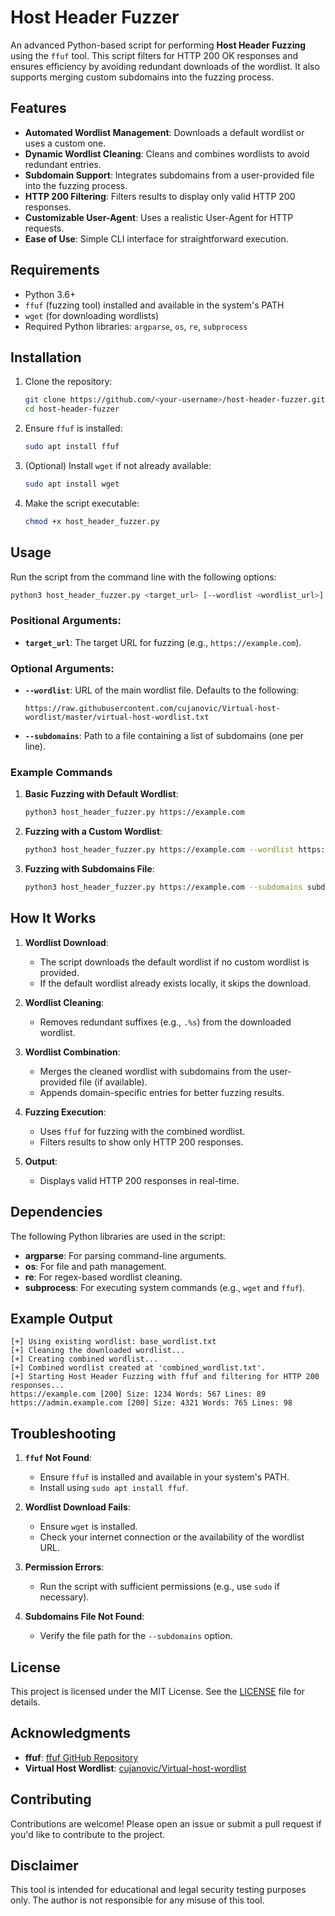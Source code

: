 # Host Header Fuzzer

An advanced Python-based script for performing **Host Header Fuzzing** using the `ffuf` tool. This script filters for HTTP 200 OK responses and ensures efficiency by avoiding redundant downloads of the wordlist. It also supports merging custom subdomains into the fuzzing process. 

## Features

- **Automated Wordlist Management**: Downloads a default wordlist or uses a custom one.
- **Dynamic Wordlist Cleaning**: Cleans and combines wordlists to avoid redundant entries.
- **Subdomain Support**: Integrates subdomains from a user-provided file into the fuzzing process.
- **HTTP 200 Filtering**: Filters results to display only valid HTTP 200 responses.
- **Customizable User-Agent**: Uses a realistic User-Agent for HTTP requests.
- **Ease of Use**: Simple CLI interface for straightforward execution.

## Requirements

- Python 3.6+
- `ffuf` (fuzzing tool) installed and available in the system's PATH
- `wget` (for downloading wordlists)
- Required Python libraries: `argparse`, `os`, `re`, `subprocess`

## Installation

1. Clone the repository:
   ```bash
   git clone https://github.com/<your-username>/host-header-fuzzer.git
   cd host-header-fuzzer
   ```

2. Ensure `ffuf` is installed:
   ```bash
   sudo apt install ffuf
   ```

3. (Optional) Install `wget` if not already available:
   ```bash
   sudo apt install wget
   ```

4. Make the script executable:
   ```bash
   chmod +x host_header_fuzzer.py
   ```

## Usage

Run the script from the command line with the following options:

```bash
python3 host_header_fuzzer.py <target_url> [--wordlist <wordlist_url>] [--subdomains <subdomains_file>]
```

### Positional Arguments:

- **`target_url`**: The target URL for fuzzing (e.g., `https://example.com`).

### Optional Arguments:

- **`--wordlist`**: URL of the main wordlist file. Defaults to the following:
  ```
  https://raw.githubusercontent.com/cujanovic/Virtual-host-wordlist/master/virtual-host-wordlist.txt
  ```
- **`--subdomains`**: Path to a file containing a list of subdomains (one per line). 

### Example Commands

1. **Basic Fuzzing with Default Wordlist**:
   ```bash
   python3 host_header_fuzzer.py https://example.com
   ```

2. **Fuzzing with a Custom Wordlist**:
   ```bash
   python3 host_header_fuzzer.py https://example.com --wordlist https://example.com/custom-wordlist.txt
   ```

3. **Fuzzing with Subdomains File**:
   ```bash
   python3 host_header_fuzzer.py https://example.com --subdomains subdomains.txt
   ```

## How It Works

1. **Wordlist Download**:
   - The script downloads the default wordlist if no custom wordlist is provided.
   - If the default wordlist already exists locally, it skips the download.

2. **Wordlist Cleaning**:
   - Removes redundant suffixes (e.g., `.%s`) from the downloaded wordlist.

3. **Wordlist Combination**:
   - Merges the cleaned wordlist with subdomains from the user-provided file (if available).
   - Appends domain-specific entries for better fuzzing results.

4. **Fuzzing Execution**:
   - Uses `ffuf` for fuzzing with the combined wordlist.
   - Filters results to show only HTTP 200 responses.

5. **Output**:
   - Displays valid HTTP 200 responses in real-time.

## Dependencies

The following Python libraries are used in the script:

- **argparse**: For parsing command-line arguments.
- **os**: For file and path management.
- **re**: For regex-based wordlist cleaning.
- **subprocess**: For executing system commands (e.g., `wget` and `ffuf`).

## Example Output

```plaintext
[+] Using existing wordlist: base_wordlist.txt
[+] Cleaning the downloaded wordlist...
[+] Creating combined wordlist...
[+] Combined wordlist created at 'combined_wordlist.txt'.
[+] Starting Host Header Fuzzing with ffuf and filtering for HTTP 200 responses...
https://example.com [200] Size: 1234 Words: 567 Lines: 89
https://admin.example.com [200] Size: 4321 Words: 765 Lines: 98
```

## Troubleshooting

1. **`ffuf` Not Found**:
   - Ensure `ffuf` is installed and available in your system's PATH.
   - Install using `sudo apt install ffuf`.

2. **Wordlist Download Fails**:
   - Ensure `wget` is installed.
   - Check your internet connection or the availability of the wordlist URL.

3. **Permission Errors**:
   - Run the script with sufficient permissions (e.g., use `sudo` if necessary).

4. **Subdomains File Not Found**:
   - Verify the file path for the `--subdomains` option.

## License

This project is licensed under the MIT License. See the [LICENSE](LICENSE) file for details.

## Acknowledgments

- **ffuf**: [ffuf GitHub Repository](https://github.com/ffuf/ffuf)
- **Virtual Host Wordlist**: [cujanovic/Virtual-host-wordlist](https://github.com/cujanovic/Virtual-host-wordlist)

## Contributing

Contributions are welcome! Please open an issue or submit a pull request if you'd like to contribute to the project.

## Disclaimer

This tool is intended for educational and legal security testing purposes only. The author is not responsible for any misuse of this tool.
